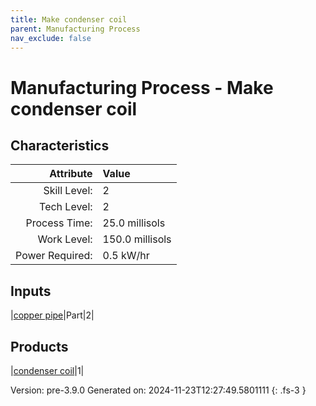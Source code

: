 ```yaml
---
title: Make condenser coil
parent: Manufacturing Process
nav_exclude: false
---
```

# Manufacturing Process - Make condenser coil


## Characteristics

| Attribute      | Value |
|--------:|:------|
|Skill Level:|2|
|Tech Level:|2|
|Process Time:|25.0 millisols|
|Work Level:|150.0 millisols|
|Power Required:|0.5 kW/hr|

## Inputs

|[copper pipe](../part/copper-pipe.html)|Part|2|

## Products

|[condenser coil](../part/condenser-coil.html)|1|


Version: pre-3.9.0 Generated on: 2024-11-23T12:27:49.5801111
{: .fs-3 }

